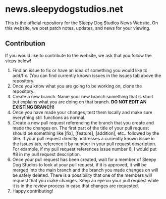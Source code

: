 # news.sleepydogstudios.net
This is the official repository for the Sleepy Dog Studios News Website. On this website, we post patch notes, updates, and news for your viewing.


## Contribution
If you would like to contribute to the website, we ask that you follow the steps below!

1. Find an issue to fix or have an idea of something you would like to add/fix. (You can find currently known issues in the issues tab above the repository.
2. Once you know what you are going to be working on, clone the repository.
3. Create a new branch. Name your new branch something that is short but explains what you are doing on that branch. **DO NOT EDIT AN EXISTING BRANCH!**
4. Once you have made your changes, test them locally and make sure everything still functions as normal.
5. Create a new pull request referencing the branch that you create and made the changes on. The first part of the title of your pull request should be something like [fix], [feature], [addition], etc.. followed by the title. If your pull request directly addresses a currently known issue in the issues tab, reference it by number in your pull request description. For example, if my pull request references issue number 8, I would put #8 in my pull request description.
6. Once your pull request has been created, wait for a member of Sleepy Dog Studios to look at your pull request, if it is approved, it will be merged into the main branch and the branch you made changes on will be safely deleted. There is a possibility that one of the members will request that you make changes. Keep an eye on your pull request while it is in the review process in case that changes are requested.
7. Happy contributing!
